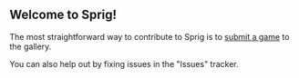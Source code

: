## Welcome to Sprig!

The most straightforward way to contribute to Sprig is to [submit a game](https://sprig.hackclub.com/share) to the gallery.

You can also help out by fixing issues in the "Issues" tracker. 
